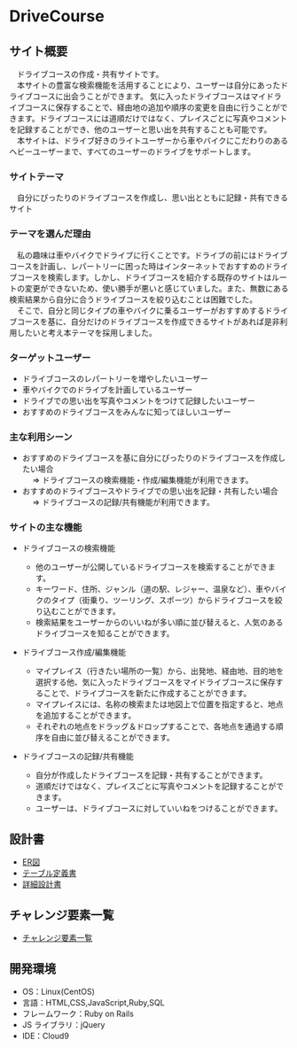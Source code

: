 # DriveCourse

## サイト概要

&emsp;ドライブコースの作成・共有サイトです。<br>
&emsp;本サイトの豊富な検索機能を活用することにより、ユーザーは自分にあったドライブコースに出会うことができます。
気に入ったドライブコースはマイドライブコースに保存することで、経由地の追加や順序の変更を自由に行うことができます。ドライブコースには道順だけではなく、プレイスごとに写真やコメントを記録することができ、他のユーザーと思い出を共有することも可能です。<br>
&emsp;本サイトは、ドライブ好きのライトユーザーから車やバイクにこだわりのあるヘビーユーザーまで、すべてのユーザーのドライブをサポートします。

### サイトテーマ

&emsp;自分にぴったりのドライブコースを作成し、思い出とともに記録・共有できるサイト

### テーマを選んだ理由

&emsp;私の趣味は車やバイクでドライブに行くことです。ドライブの前にはドライブコースを計画し、レパートリーに困った時はインターネットでおすすめのドライブコースを検索します。しかし、ドライブコースを紹介する既存のサイトはルートの変更ができないため、使い勝手が悪いと感じていました。また、無数にある検索結果から自分に合うドライブコースを絞り込むことは困難でした。<br>
&emsp;そこで、自分と同じタイプの車やバイクに乗るユーザーがおすすめするドライブコースを基に、自分だけのドライブコースを作成できるサイトがあれば是非利用したいと考え本テーマを採用しました。

### ターゲットユーザー

- ドライブコースのレパートリーを増やしたいユーザー
- 車やバイクでのドライブを計画しているユーザー
- ドライブでの思い出を写真やコメントをつけて記録したいユーザー
- おすすめのドライブコースをみんなに知ってほしいユーザー

### 主な利用シーン

- おすすめのドライブコースを基に自分にぴったりのドライブコースを作成したい場合
  <br>　 ⇒ ドライブコースの検索機能・作成/編集機能が利用できます。
- おすすめのドライブコースやドライブでの思い出を記録・共有したい場合
  <br>　 ⇒ ドライブコースの記録/共有機能が利用できます。

### サイトの主な機能

- ドライブコースの検索機能

  - 他のユーザーが公開しているドライブコースを検索することができます。
  - キーワード、住所、ジャンル（道の駅、レジャー、温泉など）、車やバイクのタイプ（街乗り、ツーリング、スポーツ）からドライブコースを絞り込むことができます。
  - 検索結果をユーザーからのいいねが多い順に並び替えると、人気のあるドライブコースを知ることができます。

- ドライブコース作成/編集機能

  - マイプレイス（行きたい場所の一覧）から、出発地、経由地、目的地を選択する他、気に入ったドライブコースをマイドライブコースに保存することで、ドライブコースを新たに作成することができます。
  - マイプレイスには、名称の検索または地図上で位置を指定すると、地点を追加することができます。
  - それぞれの地点をドラッグ＆ドロップすることで、各地点を通過する順序を自由に並び替えることができます。

- ドライブコースの記録/共有機能
  - 自分が作成したドライブコースを記録・共有することができます。
  - 道順だけではなく、プレイスごとに写真やコメントを記録することができます。
  - ユーザーは、ドライブコースに対していいねをつけることができます。

## 設計書

- [ER図](https://drive.google.com/file/d/17MTlzAE_3j67Pl1hBqaJJ9qWa64DRHXE/view?usp=sharing)
- [テーブル定義書](https://docs.google.com/spreadsheets/d/15m7VPFB23_LNSfzREdyoG6MYz9GeGMdh/edit?usp=sharing&ouid=105110151619943524748&rtpof=true&sd=true)
- [詳細設計書](https://docs.google.com/spreadsheets/d/1HIvreJM7R5-RWqWy_gOLE8GVPuBkDUpQ/edit?usp=sharing&ouid=105110151619943524748&rtpof=true&sd=true)

## チャレンジ要素一覧

- [チャレンジ要素一覧](https://docs.google.com/spreadsheets/d/1iksKeXpZrr3LqtiUR9k1gKPRFSGYmswZRnqnSf4qbRE/edit?usp=sharing)

## 開発環境

- OS：Linux(CentOS)
- 言語：HTML,CSS,JavaScript,Ruby,SQL
- フレームワーク：Ruby on Rails
- JS ライブラリ：jQuery
- IDE：Cloud9

